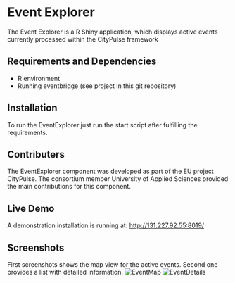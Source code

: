 # Event Explorer
The Event Explorer is a R Shiny application, which displays active events currently processed within the CityPulse framework



## Requirements and Dependencies
- R environment
- Running eventbridge (see project in this git repository)



## Installation
To run the EventExplorer just run the start script after fulfilling the requirements.

## Contributers
The EventExplorer component was developed as part of the EU project CityPulse. The consortium member University of Applied Sciences provided the main contributions for this component.

## Live Demo
A demonstration installation is running at: http://131.227.92.55:8019/

## Screenshots
First screenshots shows the map view for the active events. Second one provides a list with detailed information.
![EventMap](https://github.com/CityPulse/EventTesting/blob/master/eventbridge/eventexplorer/screen0.png)
![EventDetails](https://github.com/CityPulse/EventTesting/blob/master/eventbridge/eventexplorer/screen1.png)
